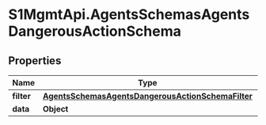 # S1MgmtApi.AgentsSchemasAgentsDangerousActionSchema

## Properties
Name | Type | Description | Notes
------------ | ------------- | ------------- | -------------
**filter** | [**AgentsSchemasAgentsDangerousActionSchemaFilter**](AgentsSchemasAgentsDangerousActionSchemaFilter.md) |  | 
**data** | **Object** | Data | [optional] 


